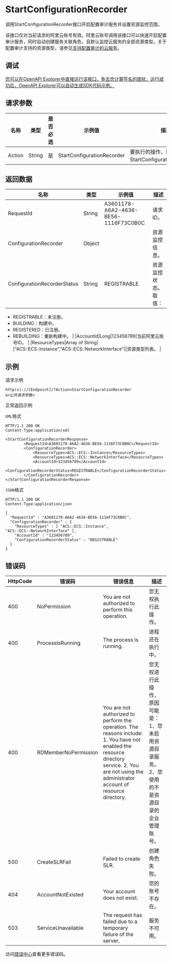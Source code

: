 # StartConfigurationRecorder

调用StartConfigurationRecorder接口开启配置审计服务并设置资源监控范围。

该接口仅对当前请求的阿里云账号有效。阿里云账号调用该接口可以快速开启配置审计服务，同时自动创建服务关联角色，且默认监控云服务的全部资源类型。关于配置审计支持的资源类型，请参见[支持配置审计的云服务](~~127411~~)。

## 调试

[您可以在OpenAPI Explorer中直接运行该接口，免去您计算签名的困扰。运行成功后，OpenAPI Explorer可以自动生成SDK代码示例。](https://api.aliyun.com/#product=Config&api=StartConfigurationRecorder&type=RPC&version=2019-01-08)

## 请求参数

|名称|类型|是否必选|示例值|描述|
|--|--|----|---|--|
|Action|String|是|StartConfigurationRecorder|要执行的操作，取值：StartConfigurationRecorder。 |

## 返回数据

|名称|类型|示例值|描述|
|--|--|---|--|
|RequestId|String|A3601178-A6A2-4636-BE56-1116F73C0B0C|请求ID。 |
|ConfigurationRecorder|Object| |资源监控信息。 |
|ConfigurationRecorderStatus|String|REGISTRABLE|资源监控状态。取值：

 -   REGISTRABLE：未注册。
-   BUILDING：构建中。
-   REGISTERED：已注册。
-   REBUILDING：重新构建中。 |
|AccountId|Long|123456789|当前阿里云账号ID。 |
|ResourceTypes|Array of String|\["ACS::ECS::Instance","ACS::ECS::NetworkInterface"\]|资源类型列表。 |

## 示例

请求示例

```
http(s)://[Endpoint]/?Action=StartConfigurationRecorder
&<公共请求参数>
```

正常返回示例

`XML`格式

```
HTTP/1.1 200 OK
Content-Type:application/xml

<StartConfigurationRecorderResponse>
		<RequestId>A3601178-A6A2-4636-BE56-1116F73C0B0C</RequestId>
		<ConfigurationRecorder>
			<ResourceTypes>ACS::ECS::Instance</ResourceTypes>
			<ResourceTypes>ACS::ECS::NetworkInterface</ResourceTypes>
			<AccountId>123456789</AccountId>
			<ConfigurationRecorderStatus>REGISTRABLE</ConfigurationRecorderStatus>
		</ConfigurationRecorder>
</StartConfigurationRecorderResponse>
```

`JSON`格式

```
HTTP/1.1 200 OK
Content-Type:application/json

{
  "RequestId" : "A3601178-A6A2-4636-BE56-1116F73C0B0C",
  "ConfigurationRecorder" : {
    "ResourceTypes" : [ "ACS::ECS::Instance", "ACS::ECS::NetworkInterface" ],
    "AccountId" : "123456789",
    "ConfigurationRecorderStatus" : "REGISTRABLE"
  }
}
```

## 错误码

|HttpCode|错误码|错误信息|描述|
|--------|---|----|--|
|400|NoPermission|You are not authorized to perform this operation.|您无权执行此操作。|
|400|ProcessIsRunning|The process is running.|进程还在执行中。|
|400|RDMemberNoPermission|You are not authorized to perform the operation. The reasons include: 1. You have not enabled the resource directory service. 2. You are not using the administrator account of resource directory.|您无权进行此操作，原因可能是： 1、您未启用资源目录服务。 2、您使用的不是资源目录的企业管理账号。|
|500|CreateSLRFail|Failed to create SLR.|创建角色失败。|
|404|AccountNotExisted|Your account does not exist.|您的账号不存在。|
|503|ServiceUnavailable|The request has failed due to a temporary failure of the server.|服务不可用。|

访问[错误中心](https://error-center.alibabacloud.com/status/product/Config)查看更多错误码。

